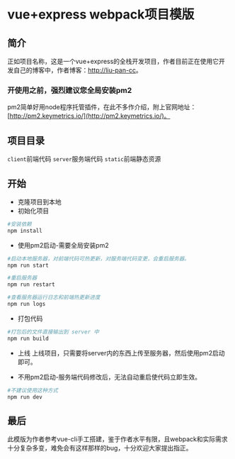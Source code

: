 # vue+express webpack项目模版

## 简介
正如项目名称，这是一个vue+express的全栈开发项目，作者目前正在使用它开发自己的博客中，作者博客：[http://liu-pan-cc](http://liu-pan-cc)。

### 开使用之前，强烈建议您全局安装pm2
pm2简单好用node程序托管插件，在此不多作介绍，附上官网地址：[http://pm2.keymetrics.io/](http://pm2.keymetrics.io/)。

## 项目目录
`client`前端代码
`server`服务端代码
`static`前端静态资源

## 开始
- 克隆项目到本地
- 初始化项目
``` bash
#安装依赖
npm install
```
- 使用pm2启动-需要全局安装pm2
``` bash
#启动本地服务器，对前端代码可热更新，对服务端代码变更，会重启服务器。
npm run start

#重启服务器
npm run restart

#查看服务器运行日志和前端热更新进度
npm run logs
```
- 打包代码
``` bash
#打包后的文件直接输出到 server 中
npm run build
```

- 上线
上线项目，只需要将server内的东西上传至服务器，然后使用pm2启动即可。

- 不用pm2启动-服务端代码修改后，无法自动重启使代码立即生效。
``` bash
#不建议使用这种方式
npm run dev
```


## 最后
此模版为作者参考vue-cli手工搭建，鉴于作者水平有限，且webpack和实际需求十分复杂多变，难免会有这样那样的bug，十分欢迎大家提出指正。